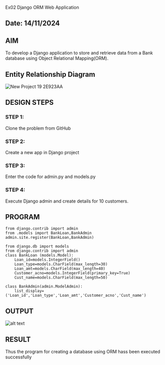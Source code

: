 Ex02 Django ORM Web Application
## Date: 14/11/2024 

## AIM
To develop a Django application to store and retrieve data from a Bank database using Object Relational Mapping(ORM).

## Entity Relationship Diagram
![New Project 19  2E923AA](https://github.com/user-attachments/assets/f639e8c6-d27b-4c5a-b84c-2e055f7c4e0b)



## DESIGN STEPS

### STEP 1:
Clone the problem from GitHub

### STEP 2:
Create a new app in Django project

### STEP 3:
Enter the code for admin.py and models.py

### STEP 4:
Execute Django admin and create details for 10 customers.

## PROGRAM
```
from django.contrib import admin
from .models import BankLoan,BankAdmin
admin.site.register(BankLoan,BankAdmin)

from django.db import models
from django.contrib import admin
class BankLoan (models.Model):
    Loan_id=models.IntegerField()
    Loan_type=models.CharField(max_length=30)
    Loan_amt=models.CharField(max_length=40)
    Customer_acno=models.IntegerField(primary_key=True)
    Cust_name=models.CharField(max_length=50)

class BankAdmin(admin.ModelAdmin):
    list_display=('Loan_id','Loan_type','Loan_amt','Customer_acno','Cust_name')
```


## OUTPUT

![alt text](<../Screenshot 2024-11-15 081958.png>)



## RESULT
Thus the program for creating a database using ORM hass been executed successfully
